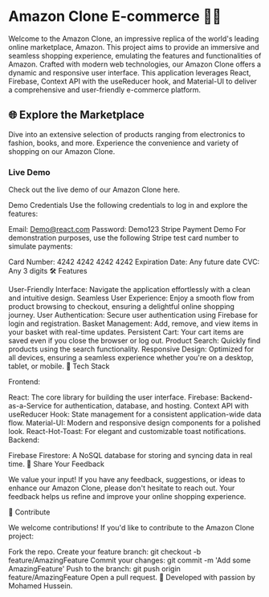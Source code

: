 # Amazon Clone E-commerce 🛒✨
Welcome to the Amazon Clone, an impressive replica of the world's leading online marketplace, Amazon. This project aims to provide an immersive and seamless shopping experience, emulating the features and functionalities of Amazon. Crafted with modern web technologies, our Amazon Clone offers a dynamic and responsive user interface. This application leverages React, Firebase, Context API with the useReducer hook, and Material-UI to deliver a comprehensive and user-friendly e-commerce platform.

## 🌐 Explore the Marketplace
Dive into an extensive selection of products ranging from electronics to fashion, books, and more. Experience the convenience and variety of shopping on our Amazon Clone.

### Live Demo
Check out the live demo of our Amazon Clone here.

Demo Credentials
Use the following credentials to log in and explore the features:

Email: Demo@react.com
Password: Demo123
Stripe Payment Demo
For demonstration purposes, use the following Stripe test card number to simulate payments:

Card Number: 4242 4242 4242 4242
Expiration Date: Any future date
CVC: Any 3 digits
🛠️ Features

User-Friendly Interface: Navigate the application effortlessly with a clean and intuitive design.
Seamless User Experience: Enjoy a smooth flow from product browsing to checkout, ensuring a delightful online shopping journey.
User Authentication: Secure user authentication using Firebase for login and registration.
Basket Management: Add, remove, and view items in your basket with real-time updates.
Persistent Cart: Your cart items are saved even if you close the browser or log out.
Product Search: Quickly find products using the search functionality.
Responsive Design: Optimized for all devices, ensuring a seamless experience whether you're on a desktop, tablet, or mobile.
🔧 Tech Stack

Frontend:

React: The core library for building the user interface.
Firebase: Backend-as-a-Service for authentication, database, and hosting.
Context API with useReducer Hook: State management for a consistent application-wide data flow.
Material-UI: Modern and responsive design components for a polished look.
React-Hot-Toast: For elegant and customizable toast notifications.
Backend:

Firebase Firestore: A NoSQL database for storing and syncing data in real time.
💬 Share Your Feedback

We value your input! If you have any feedback, suggestions, or ideas to enhance our Amazon Clone, please don't hesitate to reach out. Your feedback helps us refine and improve your online shopping experience.

🤝 Contribute

We welcome contributions! If you'd like to contribute to the Amazon Clone project:

Fork the repo.
Create your feature branch: git checkout -b feature/AmazingFeature
Commit your changes: git commit -m 'Add some AmazingFeature'
Push to the branch: git push origin feature/AmazingFeature
Open a pull request.
🚀 Developed with passion by Mohamed Hussein.

